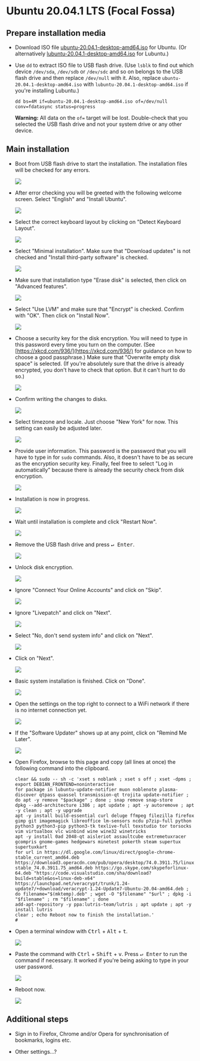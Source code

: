 # Ubuntu 20.04.1 LTS (Focal Fossa)

## Prepare installation media

- Download ISO file [ubuntu-20.04.1-desktop-amd64.iso](https://releases.ubuntu.com/20.04.1/ubuntu-20.04.1-desktop-amd64.iso) for Ubuntu. (Or alternatively [lubuntu-20.04.1-desktop-amd64.iso](https://cdimage.ubuntu.com/lubuntu/releases/20.04.1/release/lubuntu-20.04.1-desktop-amd64.iso) for Lubuntu.)

- Use `dd` to extract ISO file to USB flash drive. (Use `lsblk` to find out which device `/dev/sda`, `/dev/sdb` or `/dev/sdc` and so on belongs to the USB flash drive and then replace `/dev/null` with it. Also, replace `ubuntu-20.04.1-desktop-amd64.iso` with `lubuntu-20.04.1-desktop-amd64.iso` if you're installing Lubuntu.)

    ```
    dd bs=4M if=ubuntu-20.04.1-desktop-amd64.iso of=/dev/null conv=fdatasync status=progress
    ```

    **Warning:** All data on the `of=` target will be lost. Double-check that you selected the USB flash drive and not your system drive or any other device.

## Main installation

- Boot from USB flash drive to start the installation. The installation files will be checked for any errors.

    ![](screenshots/checking-disks.png)

- After error checking you will be greeted with the following welcome screen. Select "English" and "Install Ubuntu".

    ![](screenshots/welcome.png)

- Select the correct keyboard layout by clicking on "Detect Keyboard Layout".

    ![](screenshots/keyboard-layout.png)

- Select "Minimal installation". Make sure that "Download updates" is not checked and "Install third-party software" is checked.

    ![](screenshots/updates-and-other-software.png)

- Make sure that installation type "Erase disk" is selected, then click on "Advanced features".

    ![](screenshots/installation-type.png)

- Select "Use LVM" and make sure that "Encrypt" is checked. Confirm with "OK". Then click on "Install Now".

    ![](screenshots/advanced-features.png)

- Choose a security key for the disk encryption. You will need to type in this password every time you turn on the computer. (See [https://xkcd.com/936/](https://xkcd.com/936/) for guidance on how to choose a good passphrase.) Make sure that "Overwrite empty disk space" is selected. (If you're absolutely sure that the drive is already encrypted, you don't have to check that option. But it can't hurt to do so.)

    ![](screenshots/choose-a-security-key.png)

- Confirm writing the changes to disks.

    ![](screenshots/write-the-changes-to-disks.png)

- Select timezone and locale. Just choose "New York" for now. This setting can easily be adjusted later.

    ![](screenshots/where-are-you.png)

- Provide user information. This password is the password that you will have to type in for `sudo` commands. Also, it doesn't have to be as secure as the encryption security key. Finally, feel free to select "Log in automatically" because there is already the security check from disk encryption.

    ![](screenshots/who-are-you.png)

- Installation is now in progress.

    ![](screenshots/install.png)

- Wait until installation is complete and click "Restart Now".

    ![](screenshots/installation-complete.png)

- Remove the USB flash drive and press <kbd>↵ Enter</kbd>.

    ![](screenshots/please-remove-the-installation-medium.png)

- Unlock disk encryption.

    ![](screenshots/please-unlock-disk.png)

- Ignore "Connect Your Online Accounts" and click on "Skip".

    ![](screenshots/connect-your-online-accounts.png)

- Ignore "Livepatch" and click on "Next".

    ![](screenshots/livepatch.png)

- Select "No, don't send system info" and click on "Next".

    ![](screenshots/help-improve-ubuntu.png)

- Click on "Next".

    ![](screenshots/privacy.png)

- Basic system installation is finished. Click on "Done".

    ![](screenshots/youre-ready-to-go.png)

- Open the settings on the top right to connect to a WiFi network if there is no internet connection yet.

    ![](screenshots/desktop.png)

- If the "Software Updater" shows up at any point, click on "Remind Me Later".

    ![](screenshots/software-updater.png)

- Open Firefox, browse to this page and copy (all lines at once) the following command into the clipboard.

    ```
    clear && sudo -- sh -c 'xset s noblank ; xset s off ; xset -dpms ; export DEBIAN_FRONTEND=noninteractive
    for package in lubuntu-update-notifier muon noblenote plasma-discover qtpass quassel transmission-qt trojita update-notifier ; do apt -y remove "$package" ; done ; snap remove snap-store
    dpkg --add-architecture i386 ; apt update ; apt -y autoremove ; apt -y clean ; apt -y upgrade
    apt -y install build-essential curl deluge ffmpeg filezilla firefox gimp git imagemagick libreoffice lm-sensors ncdu p7zip-full python python3 python3-pip python3-tk texlive-full texstudio tor torsocks vim virtualbox vlc winbind wine wine32 winetricks
    apt -y install 0ad 2048-qt aisleriot assaultcube extremetuxracer gcompris gnome-games hedgewars minetest pokerth steam supertux supertuxkart
    for url in https://dl.google.com/linux/direct/google-chrome-stable_current_amd64.deb https://download3.operacdn.com/pub/opera/desktop/74.0.3911.75/linux/opera-stable_74.0.3911.75_amd64.deb https://go.skype.com/skypeforlinux-64.deb "https://code.visualstudio.com/sha/download?build=stable&os=linux-deb-x64" https://launchpad.net/veracrypt/trunk/1.24-update7/+download/veracrypt-1.24-Update7-Ubuntu-20.04-amd64.deb ; do filename="$(mktemp).deb" ; wget -O "$filename" "$url" ; dpkg -i "$filename" ; rm "$filename" ; done
    add-apt-repository -y ppa:lutris-team/lutris ; apt update ; apt -y install lutris
    clear ; echo Reboot now to finish the installation.'
    #
    ```

- Open a terminal window with <kbd>Ctrl</kbd> + <kbd>Alt</kbd> + <kbd>t</kbd>.

    ![](screenshots/terminal.png)

- Paste the command with <kbd>Ctrl</kbd> + <kbd>Shift</kbd> + <kbd>v</kbd>. Press <kbd>↵ Enter</kbd> to run the command if necessary. It worked if you're being asking to type in your user password.

    ![](screenshots/sudo-password.png)

- Reboot now.

    ![](screenshots/reboot-now.png)

## Additional steps

- Sign in to Firefox, Chrome and/or Opera for synchronisation of bookmarks, logins etc.

- Other settings...?
